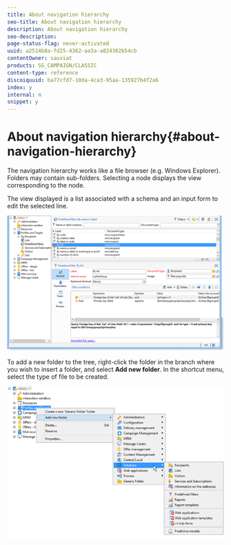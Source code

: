 ```yaml
---
title: About navigation hierarchy
seo-title: About navigation hierarchy
description: About navigation hierarchy
seo-description: 
page-status-flag: never-activated
uuid: a2514b8a-fd25-4362-aa3a-a824302b54cb
contentOwner: sauviat
products: SG_CAMPAIGN/CLASSIC
content-type: reference
discoiquuid: ba77cfd7-10da-4ca3-95aa-135927b4f2a6
index: y
internal: n
snippet: y
---
```


# About navigation hierarchy{#about-navigation-hierarchy}

The navigation hierarchy works like a file browser (e.g. Windows Explorer). Folders may contain sub-folders. Selecting a node displays the view corresponding to the node.

The view displayed is a list associated with a schema and an input form to edit the selected line.

![](assets/d_ncs_integration_navigation.png)

To add a new folder to the tree, right-click the folder in the branch where you wish to insert a folder, and select **Add new folder**. In the shortcut menu, select the type of file to be created.

![](assets/d_ncs_integration_navigation_create.png)

